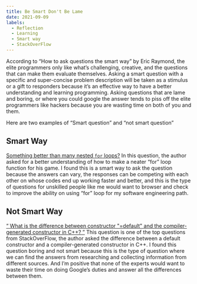 ```yaml
---
title: Be Smart Don't Be Lame
date: 2021-09-09
labels:
  - Reflection
  - Learning
  - Smart way
  - StackOverFlow
---
```


According to “How to ask questions the smart way” by Eric Raymond, the elite programmers only like what’s challenging, creative, and the questions that can make them evaluate themselves. Asking a smart question with a specific and super-concise problem description will be taken as a stimulus or a gift to responders because it’s an effective way to have a better understanding and learning programming. Asking questions that are lame and boring, or where you could google the answer tends to piss off the elite programmers like hackers because you are wasting time on both of you and them.

Here are two examples of “Smart question” and “not smart question”

## Smart Way
[Something better than many nested `for` loops?](https://stackoverflow.com/questions/69089153/something-better-than-many-nested-for-loops)
In this question, the author asked for a better understanding of how to make a neater “for” loop function for his game. I found this is a smart way to ask the question because the answers can vary, the responses can be competing with each other on whose codes end up working faster and better, and this is the type of questions for unskilled people like me would want to browser and check to improve the ability on using “for” loop for my software engineering path.




## Not Smart Way
[“ What is the difference between constructor "=default" and the compiler-generated constructor in C++? ”](https://stackoverflow.com/questions/68821529/what-is-the-difference-between-constructor-default-and-the-compiler-generated)
This question is one of the top questions from StackOverFlow, the author asked the difference between a default constructor and a compiler-generated constructor in C++. I found this question boring and not smart because this is the type of question where we can find the answers from researching and collecting information from different sources. And I’m positive that none of the experts would want to waste their time on doing Google’s duties and answer all the differences between them.
